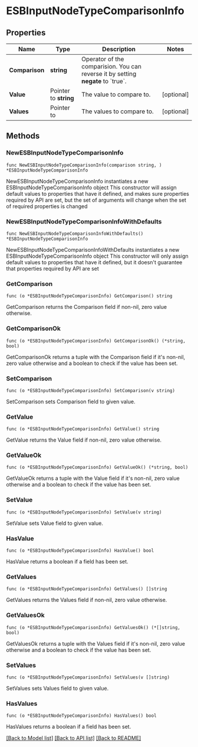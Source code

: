 # ESBInputNodeTypeComparisonInfo

## Properties

Name | Type | Description | Notes
------------ | ------------- | ------------- | -------------
**Comparison** | **string** | Operator of the comparision. You can reverse it by setting **negate** to &#x60;true&#x60;. | 
**Value** | Pointer to **string** | The value to compare to. | [optional] 
**Values** | Pointer to  | The values to compare to. | [optional] 

## Methods

### NewESBInputNodeTypeComparisonInfo

`func NewESBInputNodeTypeComparisonInfo(comparison string, ) *ESBInputNodeTypeComparisonInfo`

NewESBInputNodeTypeComparisonInfo instantiates a new ESBInputNodeTypeComparisonInfo object
This constructor will assign default values to properties that have it defined,
and makes sure properties required by API are set, but the set of arguments
will change when the set of required properties is changed

### NewESBInputNodeTypeComparisonInfoWithDefaults

`func NewESBInputNodeTypeComparisonInfoWithDefaults() *ESBInputNodeTypeComparisonInfo`

NewESBInputNodeTypeComparisonInfoWithDefaults instantiates a new ESBInputNodeTypeComparisonInfo object
This constructor will only assign default values to properties that have it defined,
but it doesn't guarantee that properties required by API are set

### GetComparison

`func (o *ESBInputNodeTypeComparisonInfo) GetComparison() string`

GetComparison returns the Comparison field if non-nil, zero value otherwise.

### GetComparisonOk

`func (o *ESBInputNodeTypeComparisonInfo) GetComparisonOk() (*string, bool)`

GetComparisonOk returns a tuple with the Comparison field if it's non-nil, zero value otherwise
and a boolean to check if the value has been set.

### SetComparison

`func (o *ESBInputNodeTypeComparisonInfo) SetComparison(v string)`

SetComparison sets Comparison field to given value.


### GetValue

`func (o *ESBInputNodeTypeComparisonInfo) GetValue() string`

GetValue returns the Value field if non-nil, zero value otherwise.

### GetValueOk

`func (o *ESBInputNodeTypeComparisonInfo) GetValueOk() (*string, bool)`

GetValueOk returns a tuple with the Value field if it's non-nil, zero value otherwise
and a boolean to check if the value has been set.

### SetValue

`func (o *ESBInputNodeTypeComparisonInfo) SetValue(v string)`

SetValue sets Value field to given value.

### HasValue

`func (o *ESBInputNodeTypeComparisonInfo) HasValue() bool`

HasValue returns a boolean if a field has been set.

### GetValues

`func (o *ESBInputNodeTypeComparisonInfo) GetValues() []string`

GetValues returns the Values field if non-nil, zero value otherwise.

### GetValuesOk

`func (o *ESBInputNodeTypeComparisonInfo) GetValuesOk() (*[]string, bool)`

GetValuesOk returns a tuple with the Values field if it's non-nil, zero value otherwise
and a boolean to check if the value has been set.

### SetValues

`func (o *ESBInputNodeTypeComparisonInfo) SetValues(v []string)`

SetValues sets Values field to given value.

### HasValues

`func (o *ESBInputNodeTypeComparisonInfo) HasValues() bool`

HasValues returns a boolean if a field has been set.


[[Back to Model list]](../README.md#documentation-for-models) [[Back to API list]](../README.md#documentation-for-api-endpoints) [[Back to README]](../README.md)


